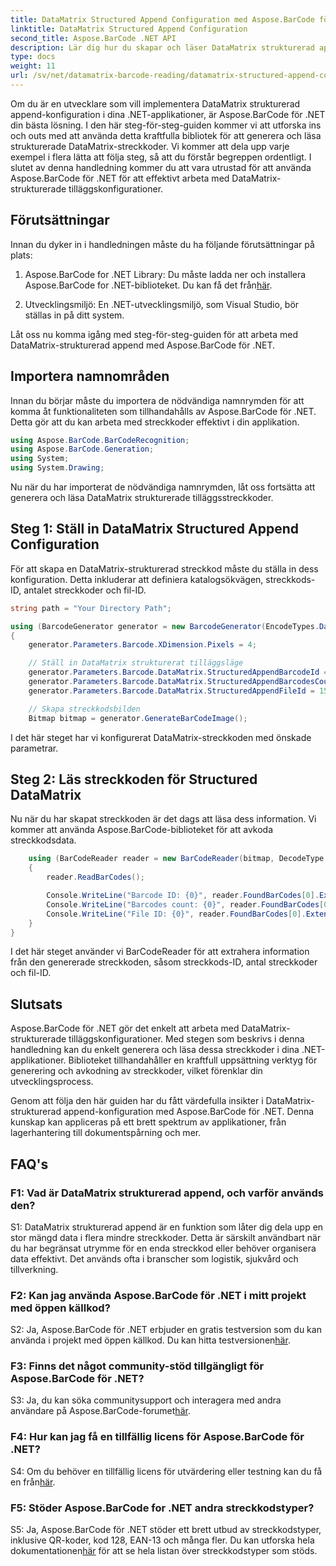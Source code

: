 ```yaml
---
title: DataMatrix Structured Append Configuration med Aspose.BarCode för .NET
linktitle: DataMatrix Structured Append Configuration
second_title: Aspose.BarCode .NET API
description: Lär dig hur du skapar och läser DataMatrix strukturerad append-konfiguration i .NET med Aspose.BarCode för högeffektiv dataorganisation.
type: docs
weight: 11
url: /sv/net/datamatrix-barcode-reading/datamatrix-structured-append-configuration/
---
```

Om du är en utvecklare som vill implementera DataMatrix strukturerad append-konfiguration i dina .NET-applikationer, är Aspose.BarCode för .NET din bästa lösning. I den här steg-för-steg-guiden kommer vi att utforska ins och outs med att använda detta kraftfulla bibliotek för att generera och läsa strukturerade DataMatrix-streckkoder. Vi kommer att dela upp varje exempel i flera lätta att följa steg, så att du förstår begreppen ordentligt. I slutet av denna handledning kommer du att vara utrustad för att använda Aspose.BarCode för .NET för att effektivt arbeta med DataMatrix-strukturerade tilläggskonfigurationer.

## Förutsättningar

Innan du dyker in i handledningen måste du ha följande förutsättningar på plats:

1.  Aspose.BarCode for .NET Library: Du måste ladda ner och installera Aspose.BarCode for .NET-biblioteket. Du kan få det från[här](https://releases.aspose.com/barcode/net/).

2. Utvecklingsmiljö: En .NET-utvecklingsmiljö, som Visual Studio, bör ställas in på ditt system.

Låt oss nu komma igång med steg-för-steg-guiden för att arbeta med DataMatrix-strukturerad append med Aspose.BarCode för .NET.

## Importera namnområden

Innan du börjar måste du importera de nödvändiga namnrymden för att komma åt funktionaliteten som tillhandahålls av Aspose.BarCode för .NET. Detta gör att du kan arbeta med streckkoder effektivt i din applikation.

```csharp
using Aspose.BarCode.BarCodeRecognition;
using Aspose.BarCode.Generation;
using System;
using System.Drawing;
```

Nu när du har importerat de nödvändiga namnrymden, låt oss fortsätta att generera och läsa DataMatrix strukturerade tilläggsstreckkoder.


## Steg 1: Ställ in DataMatrix Structured Append Configuration

För att skapa en DataMatrix-strukturerad streckkod måste du ställa in dess konfiguration. Detta inkluderar att definiera katalogsökvägen, streckkods-ID, antalet streckkoder och fil-ID.

```csharp
string path = "Your Directory Path";

using (BarcodeGenerator generator = new BarcodeGenerator(EncodeTypes.DataMatrix, "Aspose"))
{
    generator.Parameters.Barcode.XDimension.Pixels = 4;

    // Ställ in DataMatrix strukturerat tilläggsläge
    generator.Parameters.Barcode.DataMatrix.StructuredAppendBarcodeId = 3;
    generator.Parameters.Barcode.DataMatrix.StructuredAppendBarcodesCount = 5;
    generator.Parameters.Barcode.DataMatrix.StructuredAppendFileId = 150;

    // Skapa streckkodsbilden
    Bitmap bitmap = generator.GenerateBarCodeImage();
```

I det här steget har vi konfigurerat DataMatrix-streckkoden med önskade parametrar.

## Steg 2: Läs streckkoden för Structured DataMatrix

Nu när du har skapat streckkoden är det dags att läsa dess information. Vi kommer att använda Aspose.BarCode-biblioteket för att avkoda streckkodsdata.

```csharp
    using (BarCodeReader reader = new BarCodeReader(bitmap, DecodeType.DataMatrix))
    {
        reader.ReadBarCodes();

        Console.WriteLine("Barcode ID: {0}", reader.FoundBarCodes[0].Extended.DataMatrix.StructuredAppendBarcodeId);
        Console.WriteLine("Barcodes count: {0}", reader.FoundBarCodes[0].Extended.DataMatrix.StructuredAppendBarcodesCount);
        Console.WriteLine("File ID: {0}", reader.FoundBarCodes[0].Extended.DataMatrix.StructuredAppendFileId);
    }
}
```

I det här steget använder vi BarCodeReader för att extrahera information från den genererade streckkoden, såsom streckkods-ID, antal streckkoder och fil-ID.

## Slutsats

Aspose.BarCode för .NET gör det enkelt att arbeta med DataMatrix-strukturerade tilläggskonfigurationer. Med stegen som beskrivs i denna handledning kan du enkelt generera och läsa dessa streckkoder i dina .NET-applikationer. Biblioteket tillhandahåller en kraftfull uppsättning verktyg för generering och avkodning av streckkoder, vilket förenklar din utvecklingsprocess.

Genom att följa den här guiden har du fått värdefulla insikter i DataMatrix-strukturerad append-konfiguration med Aspose.BarCode för .NET. Denna kunskap kan appliceras på ett brett spektrum av applikationer, från lagerhantering till dokumentspårning och mer.

## FAQ's

### F1: Vad är DataMatrix strukturerad append, och varför används den?

S1: DataMatrix strukturerad append är en funktion som låter dig dela upp en stor mängd data i flera mindre streckkoder. Detta är särskilt användbart när du har begränsat utrymme för en enda streckkod eller behöver organisera data effektivt. Det används ofta i branscher som logistik, sjukvård och tillverkning.

### F2: Kan jag använda Aspose.BarCode för .NET i mitt projekt med öppen källkod?

 S2: Ja, Aspose.BarCode för .NET erbjuder en gratis testversion som du kan använda i projekt med öppen källkod. Du kan hitta testversionen[här](https://releases.aspose.com/).

### F3: Finns det något community-stöd tillgängligt för Aspose.BarCode för .NET?

 S3: Ja, du kan söka communitysupport och interagera med andra användare på Aspose.BarCode-forumet[här](https://forum.aspose.com/c/barcode/13).

### F4: Hur kan jag få en tillfällig licens för Aspose.BarCode för .NET?

 S4: Om du behöver en tillfällig licens för utvärdering eller testning kan du få en från[här](https://purchase.aspose.com/temporary-license/).

### F5: Stöder Aspose.BarCode for .NET andra streckkodstyper?

 S5: Ja, Aspose.BarCode för .NET stöder ett brett utbud av streckkodstyper, inklusive QR-koder, kod 128, EAN-13 och många fler. Du kan utforska hela dokumentationen[här](https://reference.aspose.com/barcode/net/) för att se hela listan över streckkodstyper som stöds.
